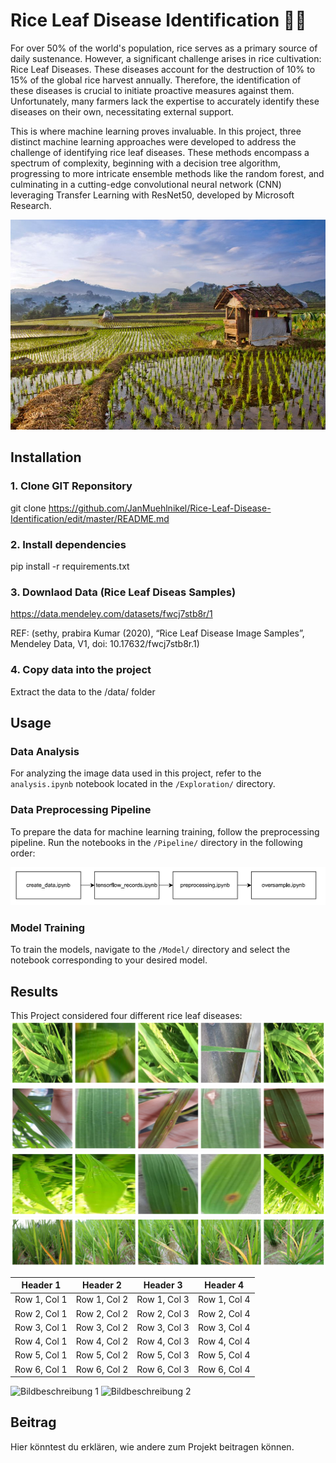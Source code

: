 # Rice Leaf Disease Identification 🌾🚀

For over 50% of the world's population, rice serves as a primary source of daily sustenance. However, a significant challenge arises in rice cultivation: Rice Leaf Diseases. These diseases account for the destruction of 10% to 15% of the global rice harvest annually. Therefore, the identification of these diseases is crucial to initiate proactive measures against them. Unfortunately, many farmers lack the expertise to accurately identify these diseases on their own, necessitating external support.

This is where machine learning proves invaluable. In this project, three distinct machine learning approaches were developed to address the challenge of identifying rice leaf diseases. These methods encompass a spectrum of complexity, beginning with a decision tree algorithm, progressing to more intricate ensemble methods like the random forest, and culminating in a cutting-edge convolutional neural network (CNN) leveraging Transfer Learning with ResNet50, developed by Microsoft Research.

![Rice Farm](./img/farm.jpg)


## Installation

### 1. **Clone GIT Reponsitory**

   git clone https://github.com/JanMuehlnikel/Rice-Leaf-Disease-Identification/edit/master/README.md
   
### 2. **Install dependencies**

   pip install -r requirements.txt
   
### 3. **Downlaod Data (Rice Leaf Diseas Samples)**

   https://data.mendeley.com/datasets/fwcj7stb8r/1 
   
   REF: (sethy, prabira Kumar (2020), “Rice Leaf Disease Image Samples”, Mendeley Data, V1, doi: 10.17632/fwcj7stb8r.1)
   
### 4. **Copy data into the project**

   Extract the data to the /data/ folder


## Usage

### Data Analysis
For analyzing the image data used in this project, refer to the `analysis.ipynb` notebook located in the `/Exploration/` directory.

### Data Preprocessing Pipeline
To prepare the data for machine learning training, follow the preprocessing pipeline. Run the notebooks in the `/Pipeline/` directory in the following order:

<img src="./img/usage.png" alt="Data Pipeline" width="750"/>

### Model Training
To train the models, navigate to the `/Model/` directory and select the notebook corresponding to your desired model.

## Results
This Project considered four different rice leaf diseases:
![Bildbeschreibung 1](./img/bacterial.png)
![Bildbeschreibung 1](./img/Blast_images.png)
![Bildbeschreibung 1](./img/Brownspot_images.png)
![Bildbeschreibung 1](./img/Tungro_images.png)


| Header 1 | Header 2 | Header 3 | Header 4 |
|----------|----------|----------|----------|
| Row 1, Col 1 | Row 1, Col 2 | Row 1, Col 3 | Row 1, Col 4 |
| Row 2, Col 1 | Row 2, Col 2 | Row 2, Col 3 | Row 2, Col 4 |
| Row 3, Col 1 | Row 3, Col 2 | Row 3, Col 3 | Row 3, Col 4 |
| Row 4, Col 1 | Row 4, Col 2 | Row 4, Col 3 | Row 4, Col 4 |
| Row 5, Col 1 | Row 5, Col 2 | Row 5, Col 3 | Row 5, Col 4 |
| Row 6, Col 1 | Row 6, Col 2 | Row 6, Col 3 | Row 6, Col 4 |
![Bildbeschreibung 1](./bilder/bild1.png)
![Bildbeschreibung 2](./bilder/bild2.png)

## Beitrag

Hier könntest du erklären, wie andere zum Projekt beitragen können.
